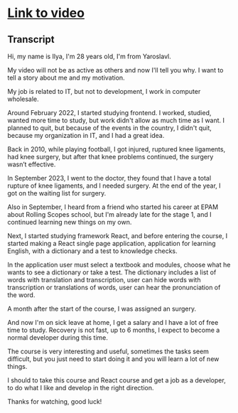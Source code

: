 # [Link to video](https://youtu.be/GakkaFuMINs)

## Transcript

Hi, my name is Ilya, I'm 28 years old, I'm from Yaroslavl.

My video will not be as active as others and now I'll tell you why. I want to tell a story about me and my motivation.

My job is related to IT, but not to development, I work in computer wholesale.

Around February 2022, I started studying frontend. I worked, studied, wanted more time to study, but work didn't allow as much time as I want. I planned to quit, but because of the events in the country, I didn't quit, because my organization in IT, and I had a great idea.

Back in 2010, while playing football, I got injured, ruptured knee ligaments, had knee surgery, but after that knee problems continued, the surgery wasn’t effective.

In September 2023, I went to the doctor, they found that I have a total rupture of knee ligaments, and I needed surgery. At the end of the year, I got on the waiting list for surgery.

Also in September, I heard from a friend who started his career at EPAM about Rolling Scopes school, but I'm already late for the stage 1, and I continued learning new things on my own.

Next, I started studying framework React, and before entering the course, I started making a React single page application, application for learning English, with a dictionary and a test to knowledge checks.

In the application user must select a textbook and modules, choose what he wants to see a dictionary or take a test. The dictionary includes a list of words with translation and transcription, user can hide words with transcription or translations of words, user can hear the pronunciation of the word.

A month after the start of the course, I was assigned an surgery.

And now I'm on sick leave at home, I get a salary and I have a lot of free time to study. Recovery is not fast, up to 6 months, I expect to become a normal developer during this time.

The course is very interesting and useful, sometimes the tasks seem difficult, but you just need to start doing it and you will learn a lot of new things.

I should to take this course and React course and get a job as a developer, to do what I like and develop in the right direction.

Thanks for watching, good luck!
